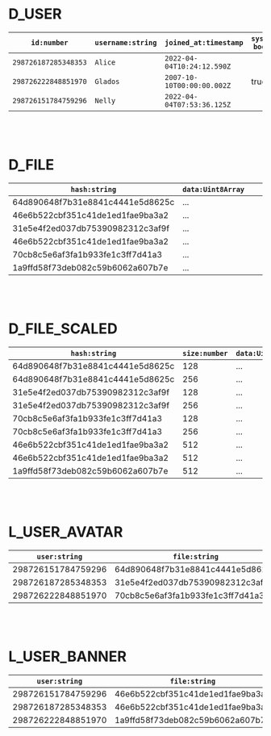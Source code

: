 <style> 
  table { width: 100%; } 
  table th, table td { width: 25% } 
</style>

# D_USER

| `id:number`          | `username:string` | `joined_at:timestamp`      | `system:?boolean` |
| -------------------- | ----------------- | -------------------------- | ----------------- |
| `298726187285348353` | `Alice`           | `2022-04-04T10:24:12.590Z` |                   |
| `298726222848851970` | `Glados`          | `2007-10-10T00:00:00.002Z` | true              |
| `298726151784759296` | `Nelly`           | `2022-04-04T07:53:36.125Z` |                   |

<br>
<br>

# D_FILE

| `hash:string`                    | `data:Uint8Array` |     |     |
| -------------------------------- | ----------------- | --- | --- |
| 64d890648f7b31e8841c4441e5d8625c | ...               |     |     |
| 46e6b522cbf351c41de1ed1fae9ba3a2 | ...               |     |     |
| 31e5e4f2ed037db75390982312c3af9f | ...               |     |     |
| 46e6b522cbf351c41de1ed1fae9ba3a2 | ...               |     |     |
| 70cb8c5e6af3fa1b933fe1c3ff7d41a3 | ...               |     |     |
| 1a9ffd58f73deb082c59b6062a607b7e | ...               |     |     |

<br>
<br>

# D_FILE_SCALED

| `hash:string`                    | `size:number` | `data:Uint8Array` |     |
| -------------------------------- | ------------- | ----------------- | --- |
| 64d890648f7b31e8841c4441e5d8625c | 128           | ...               |     |
| 64d890648f7b31e8841c4441e5d8625c | 256           | ...               |     |
| 31e5e4f2ed037db75390982312c3af9f | 128           | ...               |     |
| 31e5e4f2ed037db75390982312c3af9f | 256           | ...               |     |
| 70cb8c5e6af3fa1b933fe1c3ff7d41a3 | 128           | ...               |     |
| 70cb8c5e6af3fa1b933fe1c3ff7d41a3 | 256           | ...               |     |
| 46e6b522cbf351c41de1ed1fae9ba3a2 | 512           | ...               |     |
| 46e6b522cbf351c41de1ed1fae9ba3a2 | 512           | ...               |     |
| 1a9ffd58f73deb082c59b6062a607b7e | 512           | ...               |     |

<br>
<br>

# L_USER_AVATAR

| `user:string`      | `file:string`                    |     |     |
| ------------------ | -------------------------------- | --- | --- |
| 298726151784759296 | 64d890648f7b31e8841c4441e5d8625c |     |     |
| 298726187285348353 | 31e5e4f2ed037db75390982312c3af9f |     |     |
| 298726222848851970 | 70cb8c5e6af3fa1b933fe1c3ff7d41a3 |     |     |

<br>
<br>

# L_USER_BANNER

| `user:string`      | `file:string`                    |     |     |
| ------------------ | -------------------------------- | --- | --- |
| 298726151784759296 | 46e6b522cbf351c41de1ed1fae9ba3a2 |     |     |
| 298726187285348353 | 46e6b522cbf351c41de1ed1fae9ba3a2 |     |     |
| 298726222848851970 | 1a9ffd58f73deb082c59b6062a607b7e |     |     |
